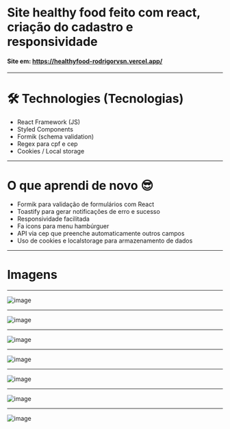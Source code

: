# Site healthy food feito com react, criação do cadastro e responsividade

#### Site em: https://healthyfood-rodrigorvsn.vercel.app/

_________________________________________________________________________________________________________________________________________________________

# 🛠 Technologies (Tecnologias)

- React Framework (JS)
- Styled Components
- Formik (schema validation)
- Regex para cpf e cep
- Cookies / Local storage

_________________________________________________________________________________________________________________________________________________________

# O que aprendi de novo 😎

- Formik para validação de formulários com React
- Toastify para gerar notificações de erro e sucesso
- Responsividade facilitada
- Fa icons para menu hambúrguer
- API via cep que preenche automaticamente outros campos
- Uso de cookies e localstorage para armazenamento de dados

___________________________________________________________________________________________________________________________________________________________________

# Imagens
________________________________________________________________________________________________________________________________________________
![image](https://user-images.githubusercontent.com/75763403/119235394-bbcf7580-bb08-11eb-996c-9fc0c9d87c68.png)
________________________________________________________________________________________________________________________________________________

![image](https://user-images.githubusercontent.com/75763403/119235434-e5889c80-bb08-11eb-948e-da58499f0e6b.png)

________________________________________________________________________________________________________________________________________________
![image](https://user-images.githubusercontent.com/75763403/119235424-d86bad80-bb08-11eb-8896-59383de37aaf.png)

________________________________________________________________________________________________________________________________________________
![image](https://user-images.githubusercontent.com/75763403/119235448-fa653000-bb08-11eb-8e6d-4d8d37f18bdf.png)
________________________________________________________________________________________________________________________________________________

![image](https://user-images.githubusercontent.com/75763403/119235451-03560180-bb09-11eb-978c-5b0bd55c9d0e.png)

________________________________________________________________________________________________________________________________________________
![image](https://user-images.githubusercontent.com/75763403/119235457-0c46d300-bb09-11eb-8427-319155c8cd34.png)

________________________________________________________________________________________________________________________________________________
![image](https://user-images.githubusercontent.com/75763403/119235543-6ba4e300-bb09-11eb-9db6-bbf34e50ddc9.png)

